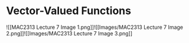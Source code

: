 # Vector-Valued Functions

![[MAC2313 Lecture 7 Image 1.png]]![[Images/MAC2313 Lecture 7 Image 2.png]]![[Images/MAC2313 Lecture 7 Image 3.png]]